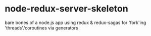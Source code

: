 # node-redux-server-skeleton
bare bones of a node.js app using redux &amp; redux-sagas for 'fork'ing 'threads'/coroutines via generators 

